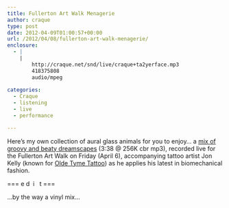 ```yaml
---
title: Fullerton Art Walk Menagerie
author: craque
type: post
date: 2012-04-09T01:00:57+00:00
url: /2012/04/08/fullerton-art-walk-menagerie/
enclosure:
  - |
    |
        http://craque.net/snd/live/craque+ta2yerface.mp3
        418375808
        audio/mpeg
        
categories:
  - Craque
  - listening
  - live
  - performance

---
```

Here&#8217;s my own collection of aural glass animals for you to enjoy&#8230; a [mix of groovy and beaty dreamscapes][1] (3:38 @ 256K cbr mp3), recorded live for the Fullerton Art Walk on Friday (April 6), accompanying tattoo artist Jon Kelly (known for <a href="http://oldetymetattoos.com/" target="_blank">Olde Tyme Tattoo</a>) as he applies his latest in biomechanical fashion.

=== e d  i   t ===

&#8230;by the way a vinyl mix&#8230;

&nbsp;

 [1]: http://craque.net/snd/live/craque+ta2yerface.mp3